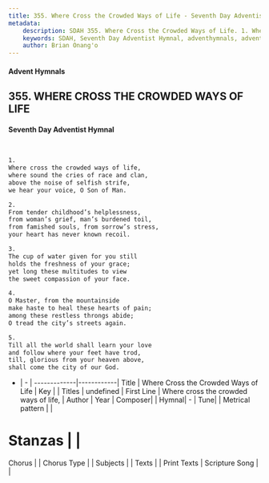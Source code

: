 ```yaml
---
title: 355. Where Cross the Crowded Ways of Life - Seventh Day Adventist Hymnal
metadata:
    description: SDAH 355. Where Cross the Crowded Ways of Life. 1. Where cross the crowded ways of life, where sound the cries of race and clan, above the noise of selfish strife, we hear your voice, O Son of Man.
    keywords: SDAH, Seventh Day Adventist Hymnal, adventhymnals, advent hymnals, Where Cross the Crowded Ways of Life, Where cross the crowded ways of life, 
    author: Brian Onang'o
---
```


#### Advent Hymnals
## 355. WHERE CROSS THE CROWDED WAYS OF LIFE
#### Seventh Day Adventist Hymnal

```txt


1.
Where cross the crowded ways of life,
where sound the cries of race and clan,
above the noise of selfish strife,
we hear your voice, O Son of Man.

2.
From tender childhood’s helplessness,
from woman’s grief, man’s burdened toil,
from famished souls, from sorrow’s stress,
your heart has never known recoil.

3.
The cup of water given for you still
holds the freshness of your grace;
yet long these multitudes to view
the sweet compassion of your face.

4.
O Master, from the mountainside
make haste to heal these hearts of pain;
among these restless throngs abide;
O tread the city’s streets again.

5.
Till all the world shall learn your love
and follow where your feet have trod,
till, glorious from your heaven above,
shall come the city of our God.


```

- |   -  |
-------------|------------|
Title | Where Cross the Crowded Ways of Life |
Key |  |
Titles | undefined |
First Line | Where cross the crowded ways of life, |
Author | 
Year | 
Composer|  |
Hymnal|  - |
Tune|  |
Metrical pattern | |
# Stanzas |  |
Chorus |  |
Chorus Type |  |
Subjects |  |
Texts |  |
Print Texts | 
Scripture Song |  |
  
